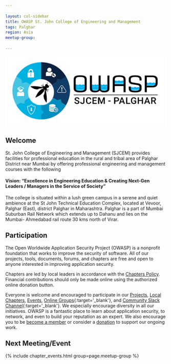 ```yaml
---

layout: col-sidebar
title: OWASP St. John College of Engineering and Management
tags: Palghar
region: Asia
meetup-group:

---
```


<img src="assets/images/sjcem.jpg" />

## Welcome
St. John College of Engineering and Management (SJCEM) provides facilities for professional education in the rural and tribal area of Palghar District near Mumbai by offering professional engineering and management courses with  the following
#### Vision: “Excellence in Engineering Education & Creating Next-Gen Leaders / Managers in the Service of Society” 
The college is situated within a lush green campus in a serene and quiet ambience at the St John Technical Education Complex, located at Vevoor, Palghar (East), district Palghar in Maharashtra. Palghar is a part of Mumbai Suburban Rail Network which extends up to Dahanu and lies on the Mumbai- Ahmedabad rail route 30 kms north of Virar.


## Participation
The Open Worldwide Application Security Project (OWASP) is a nonprofit foundation that works to improve the security of software. All of our projects, tools, documents, forums, and chapters are free and open to anyone interested in improving application security. 

Chapters are led by local leaders in accordance with the [Chapters Policy](/www-policy/operational/chapters). Financial contributions should only be made online using the authorized online donation button. 

Everyone is welcome and encouraged to participate in our [Projects](/projects/), [Local Chapters](/chapters/), [Events](/events/), [Online Groups](https://groups.google.com/a/owasp.com/){:target='_blank'}, and [Community Slack Channel](https://owasp.slack.com/){:target='_blank'}. We especially encourage diversity in all our initiatives. OWASP is a fantastic place to learn about application security, to network, and even to build your reputation as an expert. We also encourage you to be [become a member](/membership/) or consider a [donation](/donate/) to support our ongoing work.

Next Meeting/Event <!-- You should keep this section as it will populate your meetup events -->
---------------------
{% include chapter_events.html group=page.meetup-group %}

